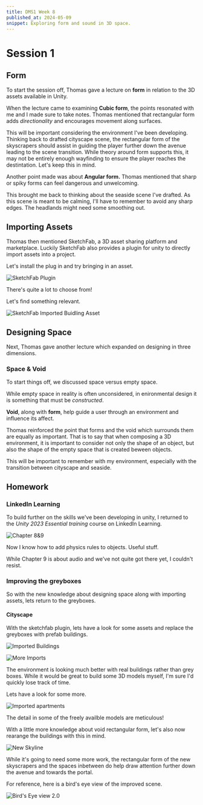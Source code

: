 ```yaml
---
title: DMS1 Week 8
published_at: 2024-05-09
snippet: Exploring form and sound in 3D space.
---
```


# Session 1

## Form

To start the session off, Thomas gave a lecture on **form** in relation to the 3D assets available in Unity.

When the lecture came to examining **Cubic form**, the points resonated with me and I made sure to take notes. Thomas mentioned that rectangular form adds *directionality* and encourages movement along surfaces.

This will be important considering the environment I've been developing. Thinking back to drafted cityscape scene, the rectangular form of the skyscrapers should assist in guiding the player further down the avenue leading to the scene transition. While theory around form supports this, it may not be entirely enough wayfinding to ensure the player reaches the destintation. Let's keep this in mind.

Another point made was about **Angular form.** Thomas mentioned that sharp or spiky forms can feel dangerous and unwelcoming.

This brought me back to thinking about the seaside scene I've drafted. As this scene is meant to be calming, I'll have to remember to avoid any sharp edges. The headlands might need some smoothing out.

## Importing Assets

Thomas then mentioned SketchFab, a 3D asset sharing platform and marketplace. Luckily SketchFab also provides a plugin for unity to directly import assets into a project.

Let's install the plug in and try bringing in an asset.

![SketchFab Plugin](/w08s01/sketchfabplugin.png)

There's quite a lot to choose from!

Let's find something relevant.

![SketchFab Imported Buidling Asset](/w08s01/sketchfabimport.png)


## Designing Space

Next, Thomas gave another lecture which expanded on designing in three dimensions.

### Space & Void

To start things off, we discussed space versus empty space.

While empty space in reality is often unconsidered, in enironmental design it is something that must be *constructed*.

**Void**, along with **form**, help guide a user through an environment and influence its affect.

Thomas reinforced the point that forms and the void which surrounds them are equally as important. That is to say that when composing a 3D environment, it is important to consider not only the shape of an object, but also the shape of the empty space that is created beween objects.

This will be important to remember with my environment, especially with the transition between cityscape and seaside.

## Homework

### LinkedIn Learning

To build further on the skills we've been developing in unity, I returned to the *Unity 2023 Essential training* course on LinkedIn Learning.

![Chapter 8&9](/w08s01/Chapter8-9.png)

Now I know how to add physics rules to objects. Useful stuff. 

While Chapter 9 is about audio and we've not quite got there yet, I couldn't resist.

### Improving the greyboxes

So with the new knowledge about designing space along with importing assets, lets return to the greyboxes.

#### Cityscape

With the sketchfab plugin, lets have a look for some assets and replace the greyboxes with prefab buildings.

![Imported Buildings](/w08s01/Imported_Cityscene/Building1.png)

![More Imports](/w08s01/Imported_Cityscene/skyscrapers.png)

The environment is looking much better with real buildings rather than grey boxes. While it would be great to build some 3D models myself, I'm sure I'd quickly lose track of time.

Lets have a look for some more.

![Imported apartments](/w08s01/Imported_Cityscene/Building2.png)

The detail in some of the freely availble models are meticulous!

With a little more knowledge about void rectangular form, let's also now rearange the buildings with this in mind.

![New Skyline](/w08s01/Imported_Cityscene/Skyline.png)

While it's going to need some more work, the rectangular form of the new skyscrapers and the spaces inbetween do help draw attention further down the avenue and towards the portal.

For reference, here is a bird's eye view of the improved scene.

![Bird's Eye view 2.0](/w08s01/Imported_Cityscene/overview.png)